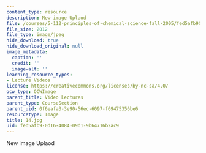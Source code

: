 ```yaml
---
content_type: resource
description: New image Uplaod
file: /courses/5-112-principles-of-chemical-science-fall-2005/fed5afb90d16408409d19b64716b2ac9_14.jpg
file_size: 2012
file_type: image/jpeg
hide_download: true
hide_download_original: null
image_metadata:
  caption: ''
  credit: ''
  image-alt: ''
learning_resource_types:
- Lecture Videos
license: https://creativecommons.org/licenses/by-nc-sa/4.0/
ocw_type: OCWImage
parent_title: Video Lectures
parent_type: CourseSection
parent_uid: 0f6eafa3-3e90-56ec-6097-f69475356be6
resourcetype: Image
title: 14.jpg
uid: fed5afb9-0d16-4084-09d1-9b64716b2ac9
---
```

New image Uplaod